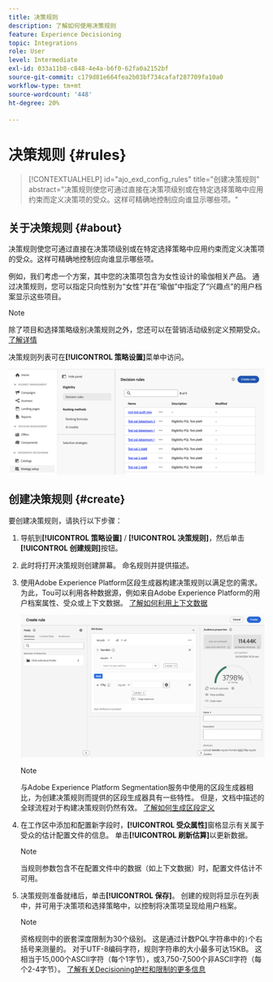 ```yaml
---
title: 决策规则
description: 了解如何使用决策规则
feature: Experience Decisioning
topic: Integrations
role: User
level: Intermediate
exl-id: 033a11b8-c848-4e4a-b6f0-62fa0a2152bf
source-git-commit: c179d81e664fea2b03bf734cafaf287709fa10a0
workflow-type: tm+mt
source-wordcount: '448'
ht-degree: 20%

---
```


# 决策规则 {#rules}

>[!CONTEXTUALHELP]
>id="ajo_exd_config_rules"
>title="创建决策规则"
>abstract="决策规则使您可通过直接在决策项级别或在特定选择策略中应用约束而定义决策项的受众。这样可精确地控制应向谁显示哪些项。"

## 关于决策规则 {#about}

决策规则使您可通过直接在决策项级别或在特定选择策略中应用约束而定义决策项的受众。这样可精确地控制应向谁显示哪些项。

例如，我们考虑一个方案，其中您的决策项包含为女性设计的瑜伽相关产品。 通过决策规则，您可以指定只向性别为“女性”并在“瑜伽”中指定了“兴趣点”的用户档案显示这些项目。

>[!NOTE]
>
>除了项目和选择策略级别决策规则之外，您还可以在营销活动级别定义预期受众。 [了解详情](../campaigns/create-campaign.md#audience)

决策规则列表可在&#x200B;**[!UICONTROL 策略设置]**&#x200B;菜单中访问。

![](assets/decision-rules-list.png)

## 创建决策规则 {#create}

要创建决策规则，请执行以下步骤：

1. 导航到&#x200B;**[!UICONTROL 策略设置]** / **[!UICONTROL 决策规则]**，然后单击&#x200B;**[!UICONTROL 创建规则]**&#x200B;按钮。

1. 此时将打开决策规则创建屏幕。 命名规则并提供描述。

1. 使用Adobe Experience Platform区段生成器构建决策规则以满足您的需求。 为此，Tou可以利用各种数据源，例如来自Adobe Experience Platform的用户档案属性、受众或上下文数据。 [了解如何利用上下文数据](#context-data)

   ![](assets/decision-rules-build.png)

   >[!NOTE]
   >
   >与Adobe Experience Platform Segmentation服务中使用的区段生成器相比，为创建决策规则而提供的区段生成器具有一些特性。  但是，文档中描述的全球流程对于构建决策规则仍然有效。 [了解如何生成区段定义](../audience/creating-a-segment-definition.md)

1. 在工作区中添加和配置新字段时，**[!UICONTROL 受众属性]**&#x200B;窗格显示有关属于受众的估计配置文件的信息。 单击&#x200B;**[!UICONTROL 刷新估算]**&#x200B;以更新数据。

   >[!NOTE]
   >
   >当规则参数包含不在配置文件中的数据（如上下文数据）时，配置文件估计不可用。

1. 决策规则准备就绪后，单击&#x200B;**[!UICONTROL 保存]**。 创建的规则将显示在列表中，并可用于决策项和选择策略中，以控制将决策项呈现给用户档案。

   >[!NOTE]
   >
   >资格规则中的嵌套深度限制为30个级别。 这是通过计数PQL字符串中的`)`个右括号来测量的。 对于UTF-8编码字符，规则字符串的大小最多可达15KB。 这相当于15,000个ASCII字符（每个1字节），或3,750-7,500个非ASCII字符（每个2-4字节）。 [了解有关Decisioning护栏和限制的更多信息](gs-experience-decisioning.md#guardrails)
